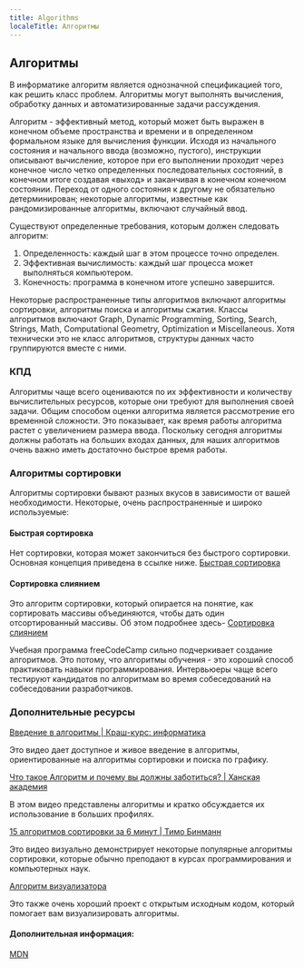 ```yaml
---
title: Algorithms
localeTitle: Алгоритмы
---
```

## Алгоритмы

В информатике алгоритм является однозначной спецификацией того, как решить класс проблем. Алгоритмы могут выполнять вычисления, обработку данных и автоматизированные задачи рассуждения.

Алгоритм - эффективный метод, который может быть выражен в конечном объеме пространства и времени и в определенном формальном языке для вычисления функции. Исходя из начального состояния и начального ввода (возможно, пустого), инструкции описывают вычисление, которое при его выполнении проходит через конечное число четко определенных последовательных состояний, в конечном итоге создавая «выход» и заканчивая в конечном конечном состоянии. Переход от одного состояния к другому не обязательно детерминирован; некоторые алгоритмы, известные как рандомизированные алгоритмы, включают случайный ввод.

Существуют определенные требования, которым должен следовать алгоритм:

1.  Определенность: каждый шаг в этом процессе точно определен.
2.  Эффективная вычислимость: каждый шаг процесса может выполняться компьютером.
3.  Конечность: программа в конечном итоге успешно завершится.

Некоторые распространенные типы алгоритмов включают алгоритмы сортировки, алгоритмы поиска и алгоритмы сжатия. Классы алгоритмов включают Graph, Dynamic Programming, Sorting, Search, Strings, Math, Computational Geometry, Optimization и Miscellaneous. Хотя технически это не класс алгоритмов, структуры данных часто группируются вместе с ними.

### КПД

Алгоритмы чаще всего оцениваются по их эффективности и количеству вычислительных ресурсов, которые они требуют для выполнения своей задачи. Общим способом оценки алгоритма является рассмотрение его временной сложности. Это показывает, как время работы алгоритма растет с увеличением размера ввода. Поскольку сегодня алгоритмы должны работать на больших входах данных, для наших алгоритмов очень важно иметь достаточно быстрое время работы.

### Алгоритмы сортировки

Алгоритмы сортировки бывают разных вкусов в зависимости от вашей необходимости. Некоторые, очень распространенные и широко используемые:

#### Быстрая сортировка

Нет сортировки, которая может закончиться без быстрого сортировки. Основная концепция приведена в ссылке ниже. [Быстрая сортировка](http://me.dt.in.th/page/Quicksort/)

#### Сортировка слиянием

Это алгоритм сортировки, который опирается на понятие, как сортировать массивы объединяются, чтобы дать один отсортированный массивы. Об этом подробнее здесь- [Сортировка слиянием](https://www.geeksforgeeks.org/merge-sort/)

Учебная программа freeCodeCamp сильно подчеркивает создание алгоритмов. Это потому, что алгоритмы обучения - это хороший способ практиковать навыки программирования. Интервьюеры чаще всего тестируют кандидатов по алгоритмам во время собеседований на собеседовании разработчиков.

### Дополнительные ресурсы

[Введение в алгоритмы | Краш-курс: информатика](https://www.youtube.com/watch?v=rL8X2mlNHPM)

Это видео дает доступное и живое введение в алгоритмы, ориентированные на алгоритмы сортировки и поиска по графику.

[Что такое Алгоритм и почему вы должны заботиться? | Ханская академия](https://www.youtube.com/watch?v=CvSOaYi89B4)

В этом видео представлены алгоритмы и кратко обсуждается их использование в больших профилях.

[15 алгоритмов сортировки за 6 минут | Тимо Бинманн](https://www.youtube.com/watch?v=kPRA0W1kECg)

Это видео визуально демонстрирует некоторые популярные алгоритмы сортировки, которые обычно преподают в курсах программирования и компьютерных наук.

[Алгоритм визуализатора](http://algo-visualizer.jasonpark.me)

Это также очень хороший проект с открытым исходным кодом, который помогает вам визуализировать алгоритмы.

#### Дополнительная информация:

[MDN](https://developer.mozilla.org/en-US/docs/Web/JavaScript/Reference/Global_Objects/Array/sort)
